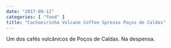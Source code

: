 ```yaml
---
date: "2017-09-11"
categories: [ "food" ]
title: "Cachoeirinha Volcano Coffee Spresso Poços de Caldas"
---
```

Um dos cafés vulcânicos de Poços de Caldas. Na despensa.
